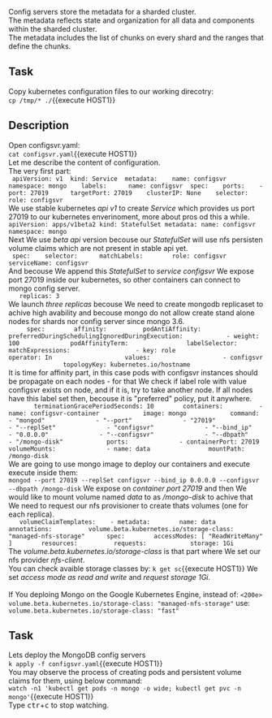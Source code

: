 Config servers store the metadata for a sharded cluster.<br>
The metadata reflects state and organization for all data and components within the sharded cluster.<br>
The metadata includes the list of chunks on every shard and the ranges that define the chunks.<br>

## Task

Copy kubernetes configuration files to our working direcotry:<br>
`cp /tmp/* ./`{{execute HOST1}}<br>

## Description
Open configsvr.yaml:<br>
`cat configsvr.yaml`{{execute HOST1}}<br>
Let me describe the content of configuration.<br>
The very first part:<br>
`
‎ apiVersion: v1
‎ kind: Service
‎ metadata:
‎   name: configsvr
‎   namespace: mongo
‎   labels:
‎     name: configsvr
‎ spec:
‎   ports:
‎   - port: 27019
‎     targetPort: 27019
‎   clusterIP: None
‎   selector:
‎     role: configsvr
`
<br>
We use stable kubernetes *api v1* to create *Service* which provides us port 27019 to our kubernetes enverinoment, more about pros od this a while.<br>
`apiVersion: apps/v1beta2
kind: StatefulSet
metadata:
  name: configsvr
  namespace: mongo`<br>
Next We use *beta api* version becouse our *StatefulSet* will use nfs persisten volume claims which are not present in stable api yet.<br>
`
‎ spec:
‎   selector:
‎     matchLabels:
‎       role: configsvr
‎   serviceName: configsvr
`<br>
And becouse We append this *StatefulSet* to *service configsvr* We expose port 27019 inside our kubernetes, so other containers can connect to mongo config server.<br>
`
‎   replicas: 3
`<br>
We launch *three replicas* becouse We need to create mongodb replicaset to achive high avability and becouse mongo do not allow create stand alone nodes for shards nor config server since mongo 3.6.<br>
`
‎     spec:
‎       affinity:
‎         podAntiAffinity:
‎           preferredDuringSchedulingIgnoredDuringExecution:
‎           - weight: 100
‎             podAffinityTerm:
‎               labelSelector:
‎                 matchExpressions:
‎                 - key: role
‎                   operator: In
‎                   values:
‎                   - configsvr
‎               topologyKey: kubernetes.io/hostname
`<br>
It is time for affinity part, in this case pods with configsvr instances should be propagate on each nodes - for that We check if label role with value configsvr exists on node, and if it is, try to take another node. If all nodes have this label set then, becouse it is "preferred" policy, put it anywhere.<br> 
`
‎       terminationGracePeriodSeconds: 10
‎       containers:
‎         - name: configsvr-container
‎           image: mongo
‎           command:
‎             - "mongod"
‎             - "--port"
‎             - "27019"
‎             - "--replSet"
‎             - "configsvr"
‎             - "--bind_ip"
‎             - "0.0.0.0"
‎             - "--configsvr"
‎             - "--dbpath"
‎             - "/mongo-disk"
‎           ports:
‎             - containerPort: 27019
‎           volumeMounts:
‎             - name: data
‎               mountPath: /mongo-disk
`<br>
We are going to use mongo image to deploy our containers and execute execute inside them:<br>
`mongod --port 27019 --replSet configsvr --bind_ip 0.0.0.0 --configsvr --dbpath /mongo-disk`
We expose on *container port 27019* and then We would like to mount volume named *data* to as */mongo-disk* to achive that We need to request our nfs provisioner to create thats volumes (one for each replica).<br>
`
‎   volumeClaimTemplates:
‎   - metadata:
‎       name: data
‎       annotations:
‎         volume.beta.kubernetes.io/storage-class: "managed-nfs-storage"
‎     spec:
‎       accessModes: [ "ReadWriteMany" ]
‎       resources:
‎         requests:
‎           storage: 1Gi
`<br>
The *volume.beta.kubernetes.io/storage-class* is that part where We set our nfs provider *nfs-client*.<br>
You can check avaible storage classes by:
`k get sc`{{execute HOST1}}
We set *access mode  as read and write* and *request storage 1Gi*.<br>
<br>
If You deploing Mongo on the Google Kubernetes Engine, instead of:
`<200e>         volume.beta.kubernetes.io/storage-class: "managed-nfs-storage"`
use:
`        volume.beta.kubernetes.io/storage-class: "fast"`
## Task
Lets deploy the MongoDB config servers<br>
`k apply -f configsvr.yaml`{{execute HOST1}}<br>
You may observe the process of creating pods and persistent volume claims for them, using below command:<br>
`watch -n1 'kubectl get pods -n mongo -o wide; kubectl get pvc -n mongo'`{{execute HOST1}}<br>
Type <kbd>ctr</kbd>+<kbd>c</kbd> to stop watching.
